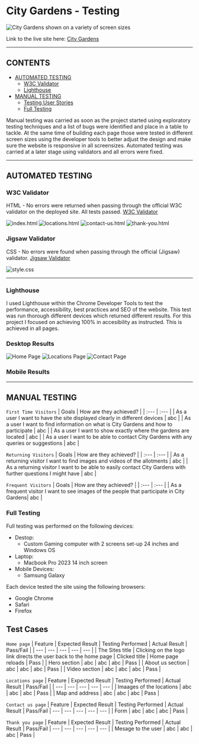 # City Gardens - Testing

![City Gardens shown on a variety of screen sizes](docs/city-gardens-mockup-test.png)

Link to the live site here: [City Gardens](https://zest-studi-o.github.io/P01-Allotment-gardens/)

---

## CONTENTS

- [AUTOMATED TESTING](#AUTOMATED-TESTING)
  - [W3C Validator](#W3C-Validator)
  - [Lighthouse](#Lighthouse)
- [MANUAL TESTING](#MANUAL-TESTING)
  - [Testing User Stories](#Testing-User-Stories)
  - [Full Testing](#Full-Testing)

Manual testing was carried as soon as the project started using exploratory testing techniques and a list of bugs were identified and place in a table to tackle.
At the same time of building each page those were tested in different screen sizes using the developer tools to better adjust the design and make sure the website is responsive in all screensizes.
Automated testing was carried at a later stage using validators and all errors were fixed.

---

## AUTOMATED TESTING

### W3C Validator

HTML - No errors were returned when passing through the official W3C validator on the deployed site. All tests passed.
[W3C Validator](https://validator.w3.org/)

![index.html](testing/html-validator-home.png) 
![locations.html]() 
![contact-us.html]()
![thank-you.html]() 

### Jigsaw Validator

CSS - No errors were found when passing through the official (Jigsaw) validator.
[Jigsaw Validator](https://jigsaw.w3.org/css-validator/)

![style.css](testing/CSS-Jigsaw-validator.png) 

---

### Lighthouse

I used Lighthouse within the Chrome Developer Tools to test the performance, accessibility, best practices and SEO of the website.
This test was run thorough different devices which returned different results.
For this project I focused on achieving 100% in accesibility as instructed. This is achieved in all pages.

### Desktop Results

![Home Page](testing/Lighthouse-home.png)
![Locations Page](testing/Lighthouse-locations.png)
![Contact Page](testing/Lighthouse-contact.png)

### Mobile Results

---

## MANUAL TESTING

`First Time Visitors`
| Goals | How are they achieved? |
| :--- | :--- |
| As a user I want to have the site displayed clearly in different devices | abc |
| As a user I want to find information on what is City Gardens and how to participate | abc |
| As a user I want to show exactly where the gardens are located | abc |
| As a user I want to be able to contact City Gardens with any queries or suggestions | abc |

`Returning Visitors`
| Goals | How are they achieved? |
| :--- | :--- |
| As a returning visitor I want to find images and videos of the allotments | abc |
| As a returning visitor I want to be able to easily contact City Gardens with further questions I might have | abc |

`Frequent Visitors`
| Goals | How are they achieved? |
| :--- | :--- |
| As a frequent visitor I want to see images of the people that participate in City Gardens| abc |

### Full Testing

Full testing was performed on the following devices:

- Destop:
  - Custom Gaming computer with 2 screens set-up 24 inches and Windows OS
- Laptop:
  - Macbook Pro 2023 14 inch screen
- Mobile Devices:
  - Samsung Galaxy

Each device tested the site using the following browsers:

- Google Chrome
- Safari
- Firefox

## Test Cases

`Home page`
| Feature | Expected Result | Testing Performed | Actual Result | Pass/Fail |
| --- | --- | --- | --- | --- |
| The Sites title | Clicking on the logo link directs the user back to the home page | Clicked title | Home page reloads | Pass |
| Hero section | abc | abc | abc | Pass |
| About us section | abc | abc | abc | Pass |
| Video section | abc | abc | abc | Pass |

`Locations page`
| Feature | Expected Result | Testing Performed | Actual Result | Pass/Fail |
| --- | --- | --- | --- | --- |
| Imaages of the locations | abc | abc | abc | Pass |
| Map and address | abc | abc | abc | Pass |

`Contact us page`
| Feature | Expected Result | Testing Performed | Actual Result | Pass/Fail |
--- | --- | --- | --- | --- |
| Form | abc | abc | abc | Pass |

`Thank you page`
| Feature | Expected Result | Testing Performed | Actual Result | Pass/Fail |
--- | --- | --- | --- | --- |
| Mesage to the user | abc | abc | abc | Pass |
